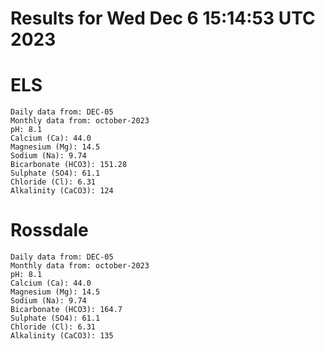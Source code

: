 # Results for Wed Dec  6 15:14:53 UTC 2023
# ELS
```
Daily data from: DEC-05
Monthly data from: october-2023
pH: 8.1
Calcium (Ca): 44.0
Magnesium (Mg): 14.5
Sodium (Na): 9.74
Bicarbonate (HCO3): 151.28
Sulphate (SO4): 61.1
Chloride (Cl): 6.31
Alkalinity (CaCO3): 124
```
# Rossdale
```
Daily data from: DEC-05
Monthly data from: october-2023
pH: 8.1
Calcium (Ca): 44.0
Magnesium (Mg): 14.5
Sodium (Na): 9.74
Bicarbonate (HCO3): 164.7
Sulphate (SO4): 61.1
Chloride (Cl): 6.31
Alkalinity (CaCO3): 135
```
